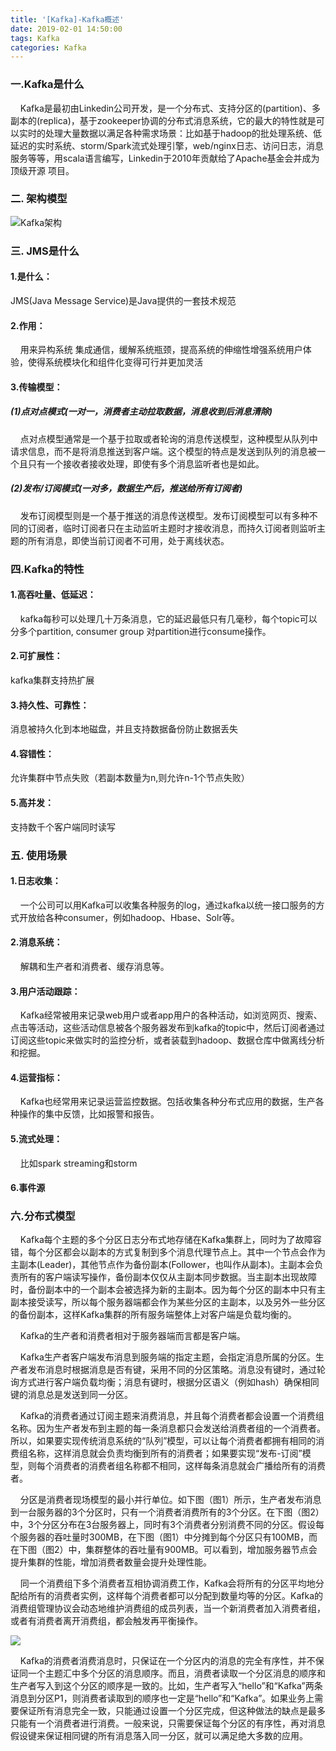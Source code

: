 ```yaml
---
title: '[Kafka]-Kafka概述'
date: 2019-02-01 14:50:00
tags: Kafka
categories: Kafka
---
```


### 一.Kafka是什么
&nbsp;&nbsp;&nbsp;&nbsp;Kafka是最初由Linkedin公司开发，是一个分布式、支持分区的(partition)、多副本的(replica)，基于zookeeper协调的分布式消息系统，它的最大的特性就是可以实时的处理大量数据以满足各种需求场景：比如基于hadoop的批处理系统、低延迟的实时系统、storm/Spark流式处理引擎，web/nginx日志、访问日志，消息服务等等，用scala语言编写，Linkedin于2010年贡献给了Apache基金会并成为顶级开源 项目。
### 二. 架构模型

![Kafka架构](https://imgconvert.csdnimg.cn/aHR0cHM6Ly91cGxvYWQtaW1hZ2VzLmppYW5zaHUuaW8vdXBsb2FkX2ltYWdlcy80MzkxNDA3LTJiZTkxMDk3MWY0ZWEzZGEucG5n?x-oss-process=image/format,png)


### 三. JMS是什么
#### 1.是什么：
JMS(Java Message Service)是Java提供的一套技术规范
#### 2.作用：

&nbsp;&nbsp;&nbsp;&nbsp;用来异构系统 集成通信，缓解系统瓶颈，提高系统的伸缩性增强系统用户体验，使得系统模块化和组件化变得可行并更加灵活

#### 3.传输模型：
##### (1)点对点模式(一对一，消费者主动拉取数据，消息收到后消息清除)

&nbsp;&nbsp;&nbsp;&nbsp;点对点模型通常是一个基于拉取或者轮询的消息传送模型，这种模型从队列中请求信息，而不是将消息推送到客户端。这个模型的特点是发送到队列的消息被一个且只有一个接收者接收处理，即使有多个消息监听者也是如此。

##### (2)发布/订阅模式(一对多，数据生产后，推送给所有订阅者)
&nbsp;&nbsp;&nbsp;&nbsp;发布订阅模型则是一个基于推送的消息传送模型。发布订阅模型可以有多种不同的订阅者，临时订阅者只在主动监听主题时才接收消息，而持久订阅者则监听主题的所有消息，即使当前订阅者不可用，处于离线状态。

### 四.Kafka的特性
#### 1.高吞吐量、低延迟：
&nbsp;&nbsp;&nbsp;&nbsp;kafka每秒可以处理几十万条消息，它的延迟最低只有几毫秒，每个topic可以分多个partition, consumer group 对partition进行consume操作。
#### 2.可扩展性：
kafka集群支持热扩展

#### 3.持久性、可靠性：
消息被持久化到本地磁盘，并且支持数据备份防止数据丢失
#### 4.容错性：
允许集群中节点失败（若副本数量为n,则允许n-1个节点失败）
#### 5.高并发：
支持数千个客户端同时读写

### 五. 使用场景
#### 1.日志收集：
&nbsp;&nbsp;&nbsp;&nbsp;一个公司可以用Kafka可以收集各种服务的log，通过kafka以统一接口服务的方式开放给各种consumer，例如hadoop、Hbase、Solr等。

#### 2.消息系统：
&nbsp;&nbsp;&nbsp;&nbsp;解耦和生产者和消费者、缓存消息等。

#### 3.用户活动跟踪：
&nbsp;&nbsp;&nbsp;&nbsp;Kafka经常被用来记录web用户或者app用户的各种活动，如浏览网页、搜索、点击等活动，这些活动信息被各个服务器发布到kafka的topic中，然后订阅者通过订阅这些topic来做实时的监控分析，或者装载到hadoop、数据仓库中做离线分析和挖掘。

#### 4.运营指标：
&nbsp;&nbsp;&nbsp;&nbsp;Kafka也经常用来记录运营监控数据。包括收集各种分布式应用的数据，生产各种操作的集中反馈，比如报警和报告。
#### 5.流式处理：
&nbsp;&nbsp;&nbsp;&nbsp;比如spark streaming和storm
#### 6.事件源

### 六.分布式模型
&nbsp;&nbsp;&nbsp;&nbsp;Kafka每个主题的多个分区日志分布式地存储在Kafka集群上，同时为了故障容错，每个分区都会以副本的方式复制到多个消息代理节点上。其中一个节点会作为主副本(Leader)，其他节点作为备份副本(Follower，也叫作从副本)。主副本会负责所有的客户端读写操作，备份副本仅仅从主副本同步数据。当主副本出现故障时，备份副本中的一个副本会被选择为新的主副本。因为每个分区的副本中只有主副本接受读写，所以每个服务器端都会作为某些分区的主副本，以及另外一些分区的备份副本，这样Kafka集群的所有服务端整体上对客户端是负载均衡的。

&nbsp;&nbsp;&nbsp;&nbsp;Kafka的生产者和消费者相对于服务器端而言都是客户端。

&nbsp;&nbsp;&nbsp;&nbsp;Kafka生产者客户端发布消息到服务端的指定主题，会指定消息所属的分区。生产者发布消息时根据消息是否有键，采用不同的分区策略。消息没有键时，通过轮询方式进行客户端负载均衡；消息有键时，根据分区语义（例如hash）确保相同键的消息总是发送到同一分区。

&nbsp;&nbsp;&nbsp;&nbsp;Kafka的消费者通过订阅主题来消费消息，并且每个消费者都会设置一个消费组名称。因为生产者发布到主题的每一条消息都只会发送给消费者组的一个消费者。所以，如果要实现传统消息系统的“队列”模型，可以让每个消费者都拥有相同的消费组名称，这样消息就会负责均衡到所有的消费者；如果要实现“发布-订阅”模型，则每个消费者的消费者组名称都不相同，这样每条消息就会广播给所有的消费者。

&nbsp;&nbsp;&nbsp;&nbsp;分区是消费者现场模型的最小并行单位。如下图（图1）所示，生产者发布消息到一台服务器的3个分区时，只有一个消费者消费所有的3个分区。在下图（图2）中，3个分区分布在3台服务器上，同时有3个消费者分别消费不同的分区。假设每个服务器的吞吐量时300MB，在下图（图1）中分摊到每个分区只有100MB，而在下图（图2）中，集群整体的吞吐量有900MB。可以看到，增加服务器节点会提升集群的性能，增加消费者数量会提升处理性能。
	
&nbsp;&nbsp;&nbsp;&nbsp;同一个消费组下多个消费者互相协调消费工作，Kafka会将所有的分区平均地分配给所有的消费者实例，这样每个消费者都可以分配到数量均等的分区。Kafka的消费组管理协议会动态地维护消费组的成员列表，当一个新消费者加入消费者组，或者有消费者离开消费组，都会触发再平衡操作。

![](https://imgconvert.csdnimg.cn/aHR0cHM6Ly91cGxvYWQtaW1hZ2VzLmppYW5zaHUuaW8vdXBsb2FkX2ltYWdlcy80MzkxNDA3LWVmNDZmZDA5MTM3YWI5ZmEucG5n?x-oss-process=image/format,png)

&nbsp;&nbsp;&nbsp;&nbsp;Kafka的消费者消费消息时，只保证在一个分区内的消息的完全有序性，并不保证同一个主题汇中多个分区的消息顺序。而且，消费者读取一个分区消息的顺序和生产者写入到这个分区的顺序是一致的。比如，生产者写入“hello”和“Kafka”两条消息到分区P1，则消费者读取到的顺序也一定是“hello”和“Kafka”。如果业务上需要保证所有消息完全一致，只能通过设置一个分区完成，但这种做法的缺点是最多只能有一个消费者进行消费。一般来说，只需要保证每个分区的有序性，再对消息假设键来保证相同键的所有消息落入同一分区，就可以满足绝大多数的应用。